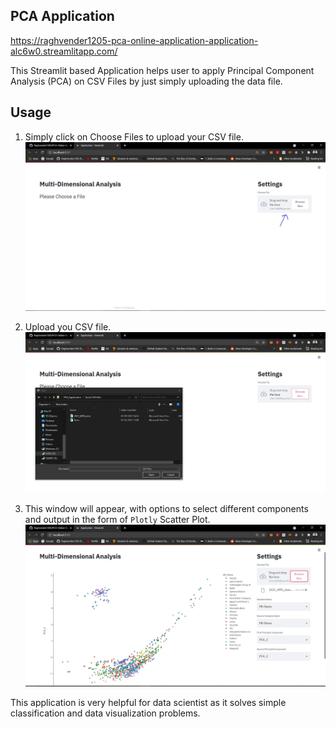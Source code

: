 ## PCA Application

https://raghvender1205-pca-online-application-application-alc6w0.streamlitapp.com/

This Streamlit based Application helps user to apply Principal Component Analysis (PCA) on CSV Files by just simply uploading the data file.

## Usage
1. Simply click on Choose Files to upload your CSV file.
![image](https://github.com/Raghvender1205/PCA-Online-Application/blob/master/docs/Capture.JPG)

2. Upload you CSV file.
![image](https://github.com/Raghvender1205/PCA-Online-Application/blob/master/docs/ChooseFile.JPG)

3. This window will appear, with options to select different components and output in the form of `Plotly` Scatter Plot.
![image](https://github.com/Raghvender1205/PCA-Online-Application/blob/master/docs/Output.JPG)


This application is very helpful for data scientist as it solves simple classification and data visualization problems.
